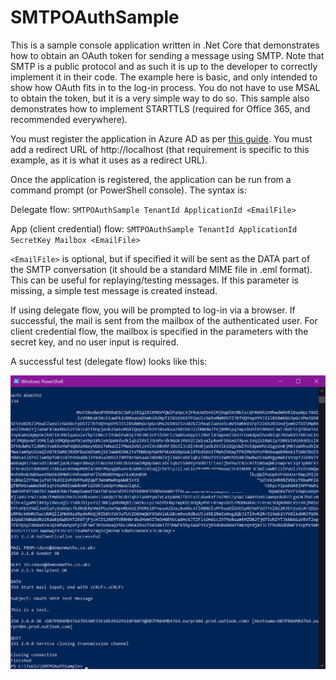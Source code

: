 # SMTPOAuthSample

This is a sample console application written in .Net Core that demonstrates how to obtain an OAuth token for sending a message using SMTP.  Note that SMTP is a public protocol and as such it is up to the developer to correctly implement it in their code. The example here is basic, and only intended to show how OAuth fits in to the log-in process. You do not have to use MSAL to obtain the token, but it is a very simple way to do so.  This sample also demonstrates how to implement STARTTLS (required for Office 365, and recommended everywhere).

You must register the application in Azure AD as per [this guide](https://docs.microsoft.com/en-us/exchange/client-developer/legacy-protocols/how-to-authenticate-an-imap-pop-smtp-application-by-using-oauth#get-an-access-token "Authenticate an IMAP application using OAuth").  You must add a redirect URL of http://localhost (that requirement is specific to this example, as it is what it uses as a redirect URL).

Once the application is registered, the application can be run from a command prompt (or PowerShell console).  The syntax is:

Delegate flow:
`SMTPOAuthSample TenantId ApplicationId <EmailFile>`

App (client credential) flow:
`SMTPOAuthSample TenantId ApplicationId SecretKey Mailbox <EmailFile>`

`<EmailFile>` is optional, but if specified it will be sent as the DATA part of the SMTP conversation (it should be a standard MIME file in .eml format).  This can be useful for replaying/testing messages.  If this parameter is missing, a simple test message is created instead.

If using delegate flow, you will be prompted to log-in via a browser.  If successful, the mail is sent from the mailbox of the authenticated user.  For client credential flow, the mailbox is specified in the parameters with the secret key, and no user input is required.

A successful test (delegate flow) looks like this:

![SMTPOAuthSample Successful Test Screenshot](https://github.com/David-Barrett-MS/SMTPOAuthSample/blob/master/SMTPOAuthSampleScreenshot.png?raw=true "SMTPOAuthSample Successful Test Screenshot")
